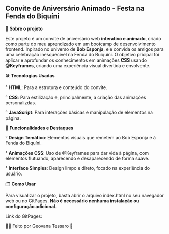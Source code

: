 ## Convite de Aniversário Animado - Festa na Fenda do Biquíni
🌟 **Sobre o projeto** 

Este projeto é um convite de aniversário web **interativo e animado**, criado como parte do meu aprendizado em um bootcamp de desenvolvimento frontend. Inpirado no universo de **Bob Esponja**, ele convida os amigos para uma celebração inesquecível
na Fenda do Buiquíni. O objetivo pricipal foi aplicar e aprofundar os conhecimentos em animações **CSS** usando **@Keyframes**, criando uma experiência visual divertida e envolvente.







🛠️ **Tecnologias Usadas**

° **HTML**: Para a estrutura e conteúdo do convite. 

° **CSS**: Para estilização e, principalmente, a criação das animações personalizdas.

° **JavaScript**: Para interações básicas e manipulação de elementos na página.

🚀 **Funcionalidades e Destaques**

° **Design Temático**: Elementos visuais que remetem ao Bob Esponja e á Fenda do Biquíni.

° **Animações CSS**: Uso de @Keyframes para dar vida à página, com elementos flutuando, aparecendo e desaparecendo de forma suave.

° **Interface Simples**: Design limpo e direto, focado na experiência do usuário.

🗂️ **Como Usar** 


Para visualizar o projeto, basta abrir o arquivo index.html no seu navegador web ou no GitPages. **Não é necessário nenhuma instalação ou configuração adicional**. <p> 
Link do GitPages:

👩‍💻 Feito por Geovana Tessaro 💫
